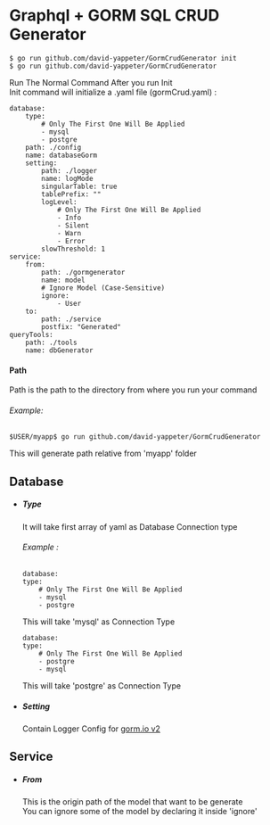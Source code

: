 # Graphql + GORM SQL CRUD Generator
```
$ go run github.com/david-yappeter/GormCrudGenerator init
$ go run github.com/david-yappeter/GormCrudGenerator
```
Run The Normal Command After you run Init
<br>
Init command will initialize a .yaml file (gormCrud.yaml) :
```
database:
    type:
        # Only The First One Will Be Applied
        - mysql
        - postgre
    path: ./config
    name: databaseGorm
    setting:
        path: ./logger
        name: logMode
        singularTable: true
        tablePrefix: ""
        logLevel:
            # Only The First One Will Be Applied
            - Info
            - Silent
            - Warn
            - Error
        slowThreshold: 1
service:
    from:
        path: ./gormgenerator
        name: model
        # Ignore Model (Case-Sensitive)
        ignore:
            - User
    to:
        path: ./service
        postfix: "Generated"
queryTools:
    path: ./tools
    name: dbGenerator
```
#### Path
Path is the path to the directory from where you run your command
###### Example:
```
$USER/myapp$ go run github.com/david-yappeter/GormCrudGenerator
```
This will generate path relative from 'myapp' folder

## Database
-   ##### Type 
    It will take first array of yaml as Database Connection type
    <br>
    ###### Example :
    ```
    database:
    type:
        # Only The First One Will Be Applied
        - mysql
        - postgre
    ```
    This will take 'mysql' as Connection Type
    ```
    database:
    type:
        # Only The First One Will Be Applied
        - postgre
        - mysql
    ```
    This will take 'postgre' as Connection Type
-   ##### Setting
    Contain Logger Config for [gorm.io v2](https://gorm.io/)

## Service
-   ##### From
    This is the origin path of the model that want to be generate
    <br>
    You can ignore some of the model by declaring it inside 'ignore'